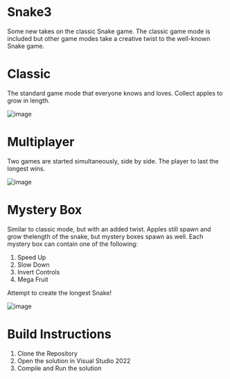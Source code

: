 # Snake3
Some new takes on the classic Snake game. The classic game mode is included but other game modes take a creative twist to the well-known Snake game.

# Classic
The standard game mode that everyone knows and loves. Collect apples to grow in length.

![image](https://github.com/Aubser/Snake3/assets/99460897/2cdc08d0-253f-4e99-83f5-cfd9b12676c4)


# Multiplayer
Two games are started simultaneously, side by side. The player to last the longest wins.

![image](https://github.com/Aubser/Snake3/assets/99460897/fafbb9bd-bbbf-4de0-a5e9-ff31cc731a2a)

# Mystery Box
Similar to classic mode, but with an added twist. Apples still spawn and grow thelength of the snake, but mystery boxes spawn as well. Each mystery box can contain one of the following:

1. Speed Up
2. Slow Down
3. Invert Controls
4. Mega Fruit

Attempt to create the longest Snake!

![image](https://github.com/Aubser/Snake3/assets/99460897/10ae595c-3290-4c13-bae8-d7cc06269547)




# Build Instructions
1.  Clone the Repository
2.  Open the solution in Visual Studio 2022
3.  Compile and Run the solution
